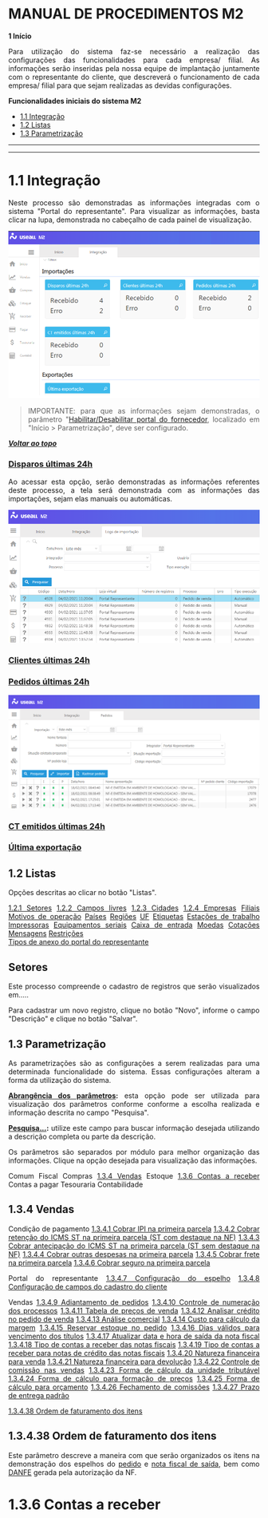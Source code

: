 # MANUAL DE PROCEDIMENTOS M2

<div align= "justify">

**1 Início**

Para utilização do sistema faz-se necessário a realização das configurações das funcionalidades para cada empresa/ filial. As informações serão inseridas pela nossa equipe de implantação juntamente com o representante do cliente, que descreverá o funcionamento de cada empresa/ filial para que sejam realizadas as devidas configurações. 

**Funcionalidades iniciais do sistema M2**

- [1.1 Integração](#1_1-integracao)
- [1.2 Listas](#1_2-listas)
- [1.3 Parametrização](#1_3-parametrizacao)

_____________________________

_____________________________

# <div id="1_1-integracao">**1.1 Integração**</div>

Neste processo são demonstradas as informações integradas com o sistema "Portal do representante". Para visualizar as informações, basta clicar na lupa, demonstrada no cabeçalho de cada painel de visualização.  

![1.1 Integração](../Img/manual_m2/integracao.png)



> IMPORTANTE: para que as informações sejam demonstradas, o parâmetro "[Habilitar/Desabilitar portal do fornecedor](#habilitar-desabilitar-portal-do-fornecedor), localizado em "Início > Parametrização", deve ser configurado.


**<div font= "4"><i>[Voltar ao topo](#manual-de-procedimentos-m2)</i></div>**



### **<u>Disparos últimas 24h</u>**

Ao acessar esta opção, serão demonstradas as informações referentes deste processo, a tela será demonstrada com as informações das importações, sejam elas manuais ou automáticas.

![Log importação](../Img/manual_m2/log_importacao.png) 




### **<u>Clientes últimas 24h</u>**



### **<u>Pedidos últimas 24h</u>**

![Pedidos portal do representante](../Img/manual_m2/pedidos_integrados.png) 




### **<u>CT emitidos últimas 24h</u>**



### **<u>Última exportação</u>**





## <div id="1_2-listas">**1.2 Listas**</div>

Opções descritas ao clicar no botão "Listas".

[1.2.1 Setores](#1_2_1-setores) 
[1.2.2 Campos livres](#1_2_2-campos-livres) 
[1.2.3 Cidades](#1_2_3-cidades) 
[1.2.4 Empresas](#1_2_4-empresas) 
[Filiais](#filiais) 
[Motivos de operação](#motivos-de-operacao) 
[Países](#paises) 
[Regiões](#regioes) 
[UF](#uf) 
[Etiquetas](#etiquetas) 
[Estações de trabalho](#estacoes-de-trabalho) 
[Impressoras](#impressoras) 
[Equipamentos seriais](#equipamentos-seriais) 
[Caixa de entrada](#caixa-de-entrada) 
[Moedas](#moedas) 
[Cotações](#cotacoes) 
[Mensagens](#mensagens) 
[Restrições](#restricoes)  
[Tipos de anexo do portal do representante](#tipos-de-anexo-do-portal-do-representante) 


## **Setores**

Este processo compreende o cadastro de registros que serão visualizados em.....

Para cadastrar um novo registro, clique no botão "Novo", informe o campo "Descrição" e clique no botão "Salvar".


## <div id="1_3-parametrizacao">**1.3 Parametrização**</div>

As parametrizações são as configurações a serem realizadas para uma determinada funcionalidade do sistema. Essas configurações alteram a forma da utilização do sistema.

**<u>Abrangência dos parâmetros</u>:** esta opção pode ser utilizada para visualização dos parâmetros conforme conforme a escolha realizada e informação descrita no campo "Pesquisa".

**<u>Pesquisa...</u>:** utilize este campo para buscar informação desejada utilizando a descrição completa ou parte da descrição.

Os parâmetros são separados por módulo para melhor organização das informações. Clique na opção desejada para visualização das informações.

Comum 
Fiscal 
Compras 
[1.3.4 Vendas](#1_3_4-vendas) 
Estoque 
[1.3.6 Contas a receber](#1_3_6-contas-a-receber)
Contas a pagar 
Tesouraria 
Contabilidade  


## <div id="1_3_4-vendas">**1.3.4 Vendas**</div>

Condição de pagamento
[1.3.4.1 Cobrar IPI na primeira parcela]()
[1.3.4.2 Cobrar retenção do ICMS ST na primeira parcela (ST com destaque na NF)]() 
[1.3.4.3 Cobrar antecipação do ICMS ST na primeira parcela (ST sem destaque na NF)]() 
[1.3.4.4 Cobrar outras despesas na primeira parcela]() 
[1.3.4.5 Cobrar frete na primeira parcela]() 
[1.3.4.6 Cobrar seguro na primeira parcela]()

Portal do representante 
[1.3.4.7 Configuração do espelho]() 
[1.3.4.8 Configuração de campos do cadastro do cliente]() 

Vendas 
[1.3.4.9 Adiantamento de pedidos]() 
[1.3.4.10 Controle de numeração dos processos]() 
[1.3.4.11 Tabela de preços de venda]() 
[1.3.4.12 Analisar crédito no pedido de venda]() 
[1.3.4.13 Análise comercial]() 
[1.3.4.14 Custo para cálculo da margem]() 
[1.3.4.15 Reservar estoque no pedido]() 
[1.3.4.16 Dias válidos para vencimento dos títulos]() 
[1.3.4.17 Atualizar data e hora de saída da nota fiscal]() 
[1.3.4.18 Tipo de contas a receber das notas fiscais]() 
[1.3.4.19 Tipo de contas a receber para notas de crédito das notas fiscais]() 
[1.3.4.20 Natureza financeira para venda]() 
[1.3.4.21 Natureza financeira para devolução]() 
[1.3.4.22 Controle de comissão nas vendas]() 
[1.3.4.23 Forma de cálculo da unidade tributável]() 
[1.3.4.24 Forma de cálculo para formação de preços]() 
[1.3.4.25 Forma de cálculo para orçamento]() 
[1.3.4.26 Fechamento de comissões]() 
[1.3.4.27 Prazo de entrega padrão]() 



[1.3.4.38 Ordem de faturamento dos itens](#1_3_4_38-ordem-fat-itens) 



## <div id="1_3_4_38-ordem-fat-itens">1.3.4.38 Ordem de faturamento dos itens</div>

Este parâmetro descreve a maneira com que serão organizados os itens na demonstração dos espelhos do [pedido](#INSERIR_AQUI_O_LINK_DAS_EXPLICACOES) e [nota fiscal de saída](#INSERIR_AQUI_O_LINK_DAS_EXPLICACOES), bem como [DANFE](#INSERIR_AQUI_O_LINK_DAS_EXPLICACOES) gerada pela autorização da NF.



# <div id= "1_3_6-contas-a-receber"> 1.3.6 Contas a receber </div>





</div>


